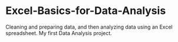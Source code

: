 # Excel-Basics-for-Data-Analysis
Cleaning and preparing data, and then analyzing data using an Excel spreadsheet. 
My first Data Analysis project.
